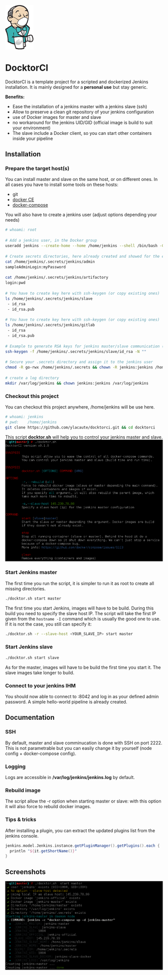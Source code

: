 
<img src="/logo/logo_v1.png" width="90" alt="docktorci">

# DocktorCI
DocktorCI is a template project for a scripted and dockerized Jenkins installation. It is mainly designed for a **personal use** but stay generic.

**Benefits:**
 - Ease the installation of a jenkins master with a jenkins slave (ssh)
 - Allow to preserve a clean git repository of your jenkins configuration
 - use of Docker images for master and slave
 - no workaround for the jenkins UID/GID (official image is build to suit your environment)
 - The slave include a Docker client, so you can start other containers inside your pipeline

## Installation

### Prepare the target host(s)

You can install master and slave on the same host, or on different ones. In all cases you have to install some tools on these hosts:
 - git
 - [docker CE](https://docs.docker.com/engine/installation/#server)
 - [docker-compose](https://docs.docker.com/compose/install)

You will also have to create a jenkins user (adjust options depending your needs)

```bash
# whoami: root

# Add a jenkins user, in the Docker group 
useradd jenkins --create-home --home /home/jenkins --shell /bin/bash -G docker

# Create secrets directories, here already created and showed for the example
cat /home/jenkins/.secrets/jenkins/admin
sampleAdminLogin:myPassword

cat /home/jenkins/.secrets/jenkins/artifactory
login:pwd

# You have to create key here with ssh-keygen (or copy existing ones)
ls /home/jenkins/.secrets/jenkins/slave
 - id_rsa
 - id_rsa.pub

# You have to create key here with ssh-keygen (or copy existing ones)
ls /home/jenkins/.secrets/jenkins/gitlab
 - id_rsa
 - id_rsa.pub

# Example to generate RSA keys for jenkins master/slave communication (no passphrase)
ssh-keygen -f /home/jenkins/.secrets/jenkins/slave/id_rsa -N ""

# Secure your .secrets directory and assign it to the jenkins user
chmod -R go-rwx /home/jenkins/.secrets && chown -R jenkins:jenkins /home/jenkins/.secrets

# create a log directory
mkdir /var/log/jenkins && chown jenkins:jenkins /var/log/jenkins
```

### Checkout this project

You can checkout this project anywhere, /home/jenkins will be use here. 
```bash
# whoami: jenkins
# pwd:    /home/jenkins
git clone https://github.com/ylacaute/docktorci.git && cd docktorci
```
This script **docktor.sh** will help you to control your jenkins master and slave.
<img src="usage.png" alt="docktorci">

### Start Jenkins master
The first time you run the script, it is simpler to run it as root to create all missing directories.
```bash
./docktor.sh start master
```
The first time you start Jenkins, images will have to be build. During this build you need to specify the slave
host IP. The script will take the first IP given from the ```hostname -I``` command which is usually the good one to
use. If it is not the case, you still can specify it: 
```bash
./docktor.sh -r --slave-host <YOUR_SLAVE_IP> start master
```

### Start Jenkins slave
```bash
./docktor.sh start slave
```
As for the master, images will have to be build the first time you start it. The slave images take longer to build.

### Connect to your jenkins IHM
You should now able to connect to <yourHostIP>:8042 and log in as your defined admin password.
A simple hello-world pipeline is already created. 


## Documentation

### SSH
By default, master and slave comminucation is done with SSH on port 2222. This is not parametrable but you can
easily change it by yourself (node config + docker-compose config).

### Logging
Logs are accessible in **/var/log/jenkins/jenkins.log** by default.

### Rebuild image
The script allow the -r option when starting master or slave: with this option it will also force to rebuild 
docker images.

### Tips & tricks
After installing a plugin, you can extract the updated plugins list from the jenkins console. 
```groovy
jenkins.model.Jenkins.instance.getPluginManager().getPlugins().each {
  println "${it.getShortName()}"
}
```

## Screenshots

<img src="screenshot_master_start.png" alt="docktorci">
